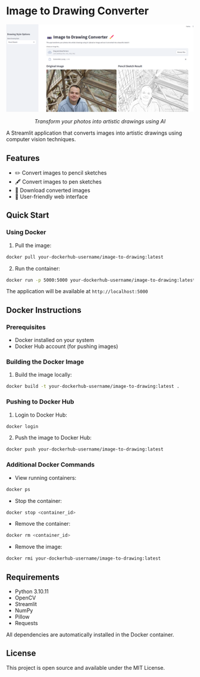 # Image to Drawing Converter

<div align="center">
  <img src="generated-icon.png" alt="Image to Drawing Converter" width="1000"/>
  <br>
  <p><em>Transform your photos into artistic drawings using AI</em></p>
</div>

A Streamlit application that converts images into artistic drawings using computer vision techniques.

## Features
- ✏️ Convert images to pencil sketches
- 🖋️ Convert images to pen sketches
- 💾 Download converted images
- 🎨 User-friendly web interface

## Quick Start

### Using Docker

1. Pull the image:
```bash
docker pull your-dockerhub-username/image-to-drawing:latest
```

2. Run the container:
```bash
docker run -p 5000:5000 your-dockerhub-username/image-to-drawing:latest
```

The application will be available at `http://localhost:5000`

## Docker Instructions

### Prerequisites
- Docker installed on your system
- Docker Hub account (for pushing images)

### Building the Docker Image

1. Build the image locally:
```bash
docker build -t your-dockerhub-username/image-to-drawing:latest .
```

### Pushing to Docker Hub

1. Login to Docker Hub:
```bash
docker login
```

2. Push the image to Docker Hub:
```bash
docker push your-dockerhub-username/image-to-drawing:latest
```

### Additional Docker Commands

- View running containers:
```bash
docker ps
```

- Stop the container:
```bash
docker stop <container_id>
```

- Remove the container:
```bash
docker rm <container_id>
```

- Remove the image:
```bash
docker rmi your-dockerhub-username/image-to-drawing:latest
```

## Requirements
- Python 3.10.11
- OpenCV
- Streamlit
- NumPy
- Pillow
- Requests

All dependencies are automatically installed in the Docker container.

## License
This project is open source and available under the MIT License. 